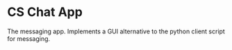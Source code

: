 # CS Chat App
The messaging app. Implements a GUI alternative to the python client script for messaging.

